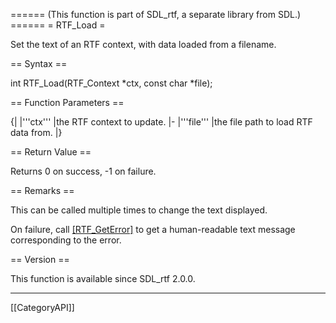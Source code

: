 ====== (This function is part of SDL_rtf, a separate library from SDL.) ======
= RTF_Load =

Set the text of an RTF context, with data loaded from a filename.

== Syntax ==

<syntaxhighlight lang='c'>
int RTF_Load(RTF_Context *ctx, const char *file);
</syntaxhighlight>

== Function Parameters ==

{|
|'''ctx'''
|the RTF context to update.
|-
|'''file'''
|the file path to load RTF data from.
|}

== Return Value ==

Returns 0 on success, -1 on failure.

== Remarks ==

This can be called multiple times to change the text displayed.

On failure, call [[RTF_GetError]]() to get a human-readable text message
corresponding to the error.

== Version ==

This function is available since SDL_rtf 2.0.0.

----
[[CategoryAPI]]


